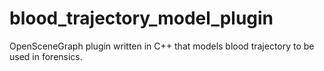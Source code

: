 # blood_trajectory_model_plugin
OpenSceneGraph plugin written in C++ that models blood trajectory to be used in forensics.
